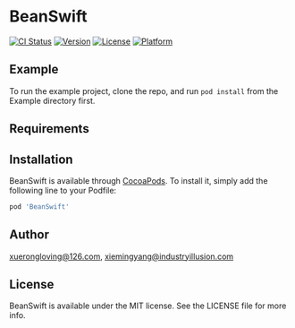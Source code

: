 # BeanSwift

[![CI Status](https://img.shields.io/travis/xuerongloving@126.com/BeanSwift.svg?style=flat)](https://travis-ci.org/xuerongloving@126.com/BeanSwift)
[![Version](https://img.shields.io/cocoapods/v/BeanSwift.svg?style=flat)](https://cocoapods.org/pods/BeanSwift)
[![License](https://img.shields.io/cocoapods/l/BeanSwift.svg?style=flat)](https://cocoapods.org/pods/BeanSwift)
[![Platform](https://img.shields.io/cocoapods/p/BeanSwift.svg?style=flat)](https://cocoapods.org/pods/BeanSwift)

## Example

To run the example project, clone the repo, and run `pod install` from the Example directory first.

## Requirements

## Installation

BeanSwift is available through [CocoaPods](https://cocoapods.org). To install
it, simply add the following line to your Podfile:

```ruby
pod 'BeanSwift'
```

## Author

xuerongloving@126.com, xiemingyang@industryillusion.com

## License

BeanSwift is available under the MIT license. See the LICENSE file for more info.
